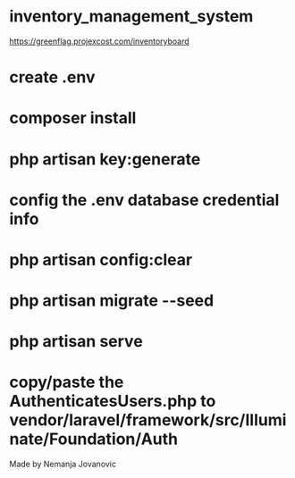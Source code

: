 # inventory_management_system

https://greenflag.projexcost.com/inventoryboard

# create .env
# composer install
# php artisan key:generate
# config the .env database credential info
# php artisan config:clear
# php artisan migrate --seed
# php artisan serve

# copy/paste the AuthenticatesUsers.php to vendor/laravel/framework/src/Illuminate/Foundation/Auth

Made by Nemanja Jovanovic